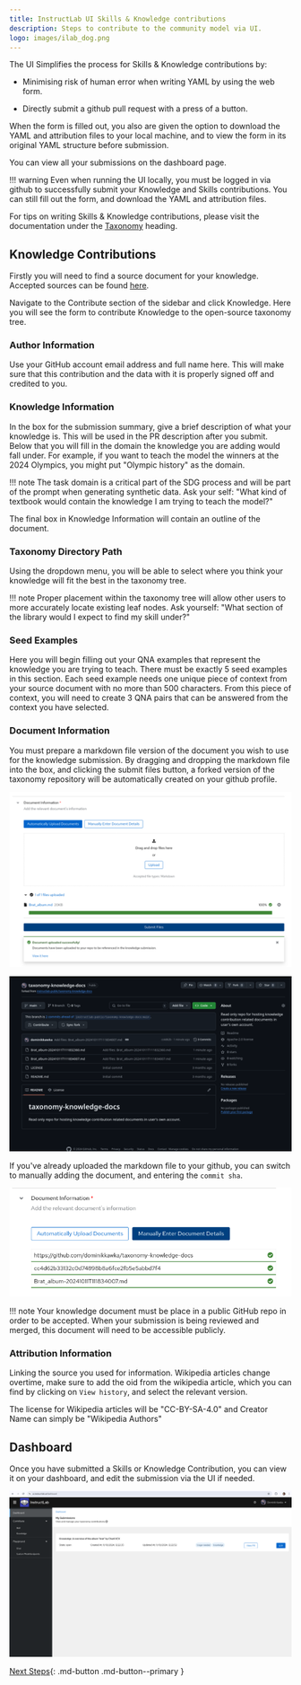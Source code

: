 ```yaml
---
title: InstructLab UI Skills & Knowledge contributions
description: Steps to contribute to the community model via UI.
logo: images/ilab_dog.png
---
```


The UI Simplifies the process for Skills & Knowledge contributions by:

* Minimising risk of human error when writing YAML by using the web form. 

* Directly submit a github pull request with a press of a button.

When the form is filled out, you also are given the option to download the YAML and attribution files to your local machine, and to view the form in its original YAML structure before submission.

You can view all your submissions on the dashboard page.

!!! warning
    Even when running the UI locally, you must be logged in via github to successfully submit your Knowledge and Skills contributions. You can still fill out the form, and download the YAML and attribution files.

For tips on writing Skills & Knowledge contributions, please visit the documentation under the [Taxonomy](/taxonomy/) heading.

## Knowledge Contributions

Firstly you will need to find a source document for your knowledge. Accepted sources can be found [here](/taxonomy/knowledge/guide).

Navigate to the Contribute section of the sidebar and click Knowledge. Here you will see the form to contribute Knowledge to the open-source taxonomy tree.

### Author Information

Use your GitHub account email address and full name here. This will make sure that this contribution and the data with it is properly signed off and credited to you.

### Knowledge Information

In the box for the submission summary, give a brief description of what your knowledge is. This will be used in the PR description after you submit. Below that you will fill in the domain the knowledge you are adding would fall under. For example, if you want to teach the model the winners at the 2024 Olympics, you might put "Olympic history" as the domain.

!!! note 
    The task domain is a critical part of the SDG process and will be part of the prompt when generating synthetic data. Ask your self: "What kind of textbook would contain the knowledge I am trying to teach the model?"

The final box in Knowledge Information will contain an outline of the document.

### Taxonomy Directory Path

Using the dropdown menu, you will be able to select where you think your knowledge will fit the best in the taxonomy tree.

!!! note 
    Proper placement within the taxonomy tree will allow other users to more accurately locate existing leaf nodes. Ask yourself: "What section of the library would I expect to find my skill under?"

### Seed Examples

Here you will begin filling out your QNA examples that represent the knowledge you are trying to teach. There must be exactly 5 seed examples in this section. Each seed example needs one unique piece of context from your source document with no more than 500 characters. From this piece of context, you will need to create 3 QNA pairs that can be answered from the context you have selected.

### Document Information

You must prepare a markdown file version of the document you wish to use for the knowledge submission. By dragging and dropping the markdown file into the box, and clicking the submit files button, a forked version of the taxonomy repository will be automatically created on your github profile. 

![UI Knowledge Document Information](../images/user-interface/ui_knowledge_document_info.png)

![Forked Repository Showcase](../images//user-interface/ui_knowledge_repo_created.png)

If you've already uploaded the markdown file to your github, you can switch to manually adding the document, and entering the `commit sha`.

![UI Knowledge Document Manual Information](../images/user-interface/ui_knowledge_document_manual_info.png)

!!! note 
    Your knowledge document must be place in a public GitHub repo in order to be accepted. When your submission is being reviewed and merged, this document will need to be accessible publicly.


### Attribution Information

Linking the source you used for information. Wikipedia articles change overtime, make sure to add the oid from the wikipedia article, which you can find by clicking on `View history`, and select the relevant version. 

The license for Wikipedia articles will be "CC-BY-SA-4.0" and Creator Name can simply be "Wikipedia Authors"

## Dashboard

Once you have submitted a Skills or Knowledge Contribution, you can view it on your dashboard, and edit the submission via the UI if needed.

![UI Dashboard With Contribution](../images/user-interface/ui_dashboard_with_submission.png)

[Next Steps](/user-interface/skills_contributions/){: .md-button .md-button--primary }